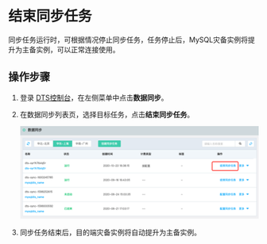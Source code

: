 # 结束同步任务

同步任务运行时，可根据情况停止同步任务，任务停止后，MySQL灾备实例将提升为主备实例，可以正常连接使用。



## 操作步骤

1. 登录 [DTS控制台](http://dts-console.jdcloud.com/subscription/list)，在左侧菜单中点击**数据同步**。

2. 在数据同步列表页，选择目标任务，点击**结束同步任务**。

   ![image-20201023190615496](../../../../../image/Data-Transmission-Service/dts-045.png)

3. 同步任务结束后，目的端灾备实例将自动提升为主备实例。


